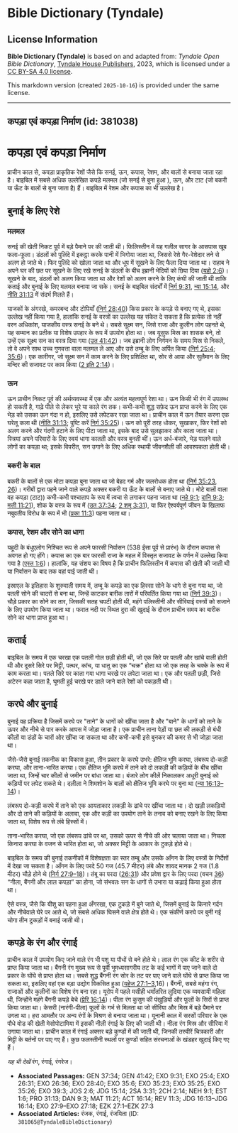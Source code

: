 # Bible Dictionary (Tyndale)

## License Information

**Bible Dictionary (Tyndale)** is based on and adapted from: _Tyndale Open Bible Dictionary_, [Tyndale House Publishers](https://tyndaleopenresources.com/), 2023, which is licensed under a [CC BY-SA 4.0 license](https://creativecommons.org/licenses/by-sa/4.0/legalcode.en).

This markdown version (created `2025-10-16`) is provided under the same license.



--------------------------------

## कपड़ा एवं कपड़ा निर्माण (id: 381038)

कपड़ा एवं कपड़ा निर्माण
=======================

प्राचीन काल से, कपड़ा प्राकृतिक रेशों जैसे कि सनई, ऊन, कपास, रेशम, और बालों से बनाया जाता रहा है। बाइबिल में सबसे अधिक उल्लेखित कपड़े मलमल (जो सनई से बुना हुआ ), ऊन, और टाट (जो बकरी या ऊँट के बालों से बुना जाता है) हैं। बाइबिल में रेशम और कपास का भी उल्लेख है।

बुनाई के लिए रेशे
-----------------

### मलमल

सनई की खेती निकट पूर्व में बड़े पैमाने पर की जाती थी। फिलिस्तीन में यह गलील सागर के आसपास खूब फला\-फूला। डंठलों को पुलिंदे में इकट्ठा करके पानी में भिगोया जाता था, जिससे रेशे गैर\-रेशेदार तने से अलग हो जाते थे। फिर पुलिंदे को खोला जाता था और धूप में सूखने के लिए फैला दिया जाता था। राहाब ने अपने घर की छत पर सूखने के लिए रखे सनई के डंठलों के बीच इब्रानी भेदियों को छिपा दिया ([यहो 2:6](https://ref.ly/Josh2:6))। सूखने के बाद, डंठलों को अलग किया जाता था और रेशों को अलग करने के लिए कंघी की जाती थी ताकि कताई और बुनाई के लिए मलमल बनाया जा सके। सनई के बाइबिल संदर्भों में [निर्ग 9:31](https://ref.ly/Exod9:31), [न्या 15:14](https://ref.ly/Judg15:14), और [नीति 31:13](https://ref.ly/Prov31:13) में संदर्भ मिलते हैं।

याजकों के अंगरखे, कमरबन्द और टोपियाँ ([निर्ग 28:40](https://ref.ly/Exod28:40)) किस प्रकार के कपड़े से बनाए गए थे, इसका उल्लेख नहीं किया गया है, हालांकि सनई के वस्त्रों का उल्लेख यह संकेत दे सकता है कि प्रत्येक तो नहीं वरन अधिकांश, याजकीय वस्त्र सनई के बने थे। सबसे सूक्ष्म सन, जिसे राजा और कुलीन लोग पहनते थे, यह सम्मान का प्रतीक या विशेष उपहार के रूप में उपयोग होता था। जब यूसुफ मिस्र का शासक बने, तो उन्हें एक सूक्ष्म सन का वस्त्र दिया गया ([उत 41:42](https://ref.ly/Gen41:42))। जब इब्रानी लोग निर्गमन के समय मिस्र से निकले, तो वे अपने साथ उच्च गुणवत्ता वाला मलमल ले आए और उसे तम्बू के लिए अर्पित किया ([निर्ग 25:4](https://ref.ly/Exod25:4); [35:6](https://ref.ly/Exod35:6))। एक कारीगर, जो सूक्ष्म सन में काम करने के लिए प्रशिक्षित था, सोर से आया और सुलैमान के लिए मन्दिर की सजावट पर काम किया ([2 इति 2:14](https://ref.ly/2Chr2:14))।

### ऊन

ऊन प्राचीन निकट पूर्व की अर्थव्यवस्था में एक और अत्यंत महत्वपूर्ण रेशा था। ऊन किसी भी रंग में उपलब्ध हो सकती है, गाढ़े पीले से लेकर भूरे या काले रंग तक। कभी\-कभी शुद्ध सफ़ेद ऊन प्राप्त करने के लिए एक भेड़ को उसका ऊन गंदा न हो, इसलिए उसे लपेटकर रखा जाता था। प्राचीन काल में ऊन तैयार करना एक घरेलू कला थी ([नीति 31:13](https://ref.ly/Prov31:13); पुष्टि करें [निर्ग 35:25](https://ref.ly/Exod35:25))। ऊन को पूरी तरह धोकर, सुखाकर, फिर रेशों को अलग करने और गंदगी हटाने के लिए पीटा जाता था, इसके बाद उसे सुलझाकर और काता जाता था। स्त्रियां अपने परिवारों के लिए स्वयं धागा कातती और वस्त्र बुनती थीं। ऊन अर्ध\-बंजारे, भेड़ पालने वाले लोगों का कपड़ा था; इसके विपरीत, सन उगाने के लिए अधिक स्थायी जीवनशैली की आवश्यकता होती थी।

### बकरी के बाल

बकरी के बालों से एक मोटा कपड़ा बुना जाता था जो बेहद गर्म और जलरोधक होता था ([निर्ग 35:23, 26](https://ref.ly/Exod35:23,Exod35:26))। गरीबों द्वारा पहने जाने वाले कपड़े अक्सर बकरी या ऊँट के बालों से बनाए जाते थे। मोटे बालों वाला वह कपड़ा (टाट)) कभी\-कभी पश्चाताप के रूप में त्वचा से लगाकर पहना जाता था ([नहे 9:1](https://ref.ly/Neh9:1); [दानि 9:3](https://ref.ly/Dan9:3); [मत्ती 11:21](https://ref.ly/Matt11:21)), शोक के वस्त्र के रूप में ([उत 37:34](https://ref.ly/Gen37:34); [2 शमू 3:31](https://ref.ly/2Sam3:31)), या फिर ऐश्वर्यपूर्ण जीवन के खिलाफ नबुवतीय विरोध के रूप में भी ([प्रका 11:3](https://ref.ly/Rev11:3)) पहना जाता था।

### कपास, रेशम और सोने का धागा

यहूदी के बंधुएलोग निश्चित रूप से अपने फारसी निर्वासन (538 ईसा पूर्व से प्रारंभ) के दौरान कपास से अवगत हो गए होंगे। कपास का एक बार फारसी राजा के महल में विस्तृत सजावट के वर्णन में उल्लेख किया गया है ([एस्त 1:6](https://ref.ly/Esth1:6))। हालांकि, यह संशय का विषय है कि प्राचीन फिलिस्तीन में कपास की खेती की जाती थी या निर्वासन के बाद तक वहां पाई जाती थी।

इस्राएल के इतिहास के शुरुवाती समय में, तम्बू के कपड़े का एक हिस्सा सोने के धागे से बुना गया था, जो पतली सोने की चादरों से बना था, जिन्हें काटकर बारीक तारों में परिवर्तित किया गया था ([निर्ग 39:3](https://ref.ly/Exod39:3))। चौड़े प्रकार का सोने का तार, जिसकी सतह चपटी होती थी, महंगे पलिस्तीनी और सीरियाई वस्त्रों को सजाने के लिए उपयोग किया जाता था। फरात नदी पर स्थित दुरा की खुदाई के दौरान प्राचीन समय का बारीक सोने का धागा प्राप्त हुआ था।

कताई
----

बाइबिल के समय में एक चरखा एक पतली गोल छड़ी होती थी, जो एक सिरे पर पतली और खांचे वाली होती थी और दूसरे सिरे पर मिट्टी, पत्थर, कांच, या धातु का एक “चक्र” होता था जो एक तरह के चक्के के रूप में काम करता था। पतले सिरे पर काता गया धागा चरखे पर लपेटा जाता था। एक और पतली छड़ी, जिसे अटेरन कहा जाता है, घूमती हुई चरखे पर डाले जाने वाले रेशों को पकड़ती थी।

करघे और बुनाई
-------------

बुनाई वह प्रक्रिया है जिसमें करघे पर "ताने” के धागों को खींचा जाता है और "बाने" के धागों को ताने के ऊपर और नीचे से पार करके आपस में जोड़ा जाता है। एक प्राचीन ताना पेड़ों या छत की लकड़ी से बंधी कीलों या डंडों के चारों ओर खींचा जा सकता था और कभी\-कभी इसे बुनकर की कमर से भी जोड़ा जाता था।

जैसे\-जैसे बुनाई तकनीक का विकास हुआ, तीन प्रकार के करघे उभरे: क्षैतिज भूमि करघा, लंबरूप दो\-कड़ी करघा, और ताना\-भारित करघा। एक क्षैतिज भूमि करघे में ताने को दो लकड़ी की कड़ियों के बीच खींचा जाता था, जिन्हें चार कीलों से जमीन पर बांधा जाता था। बंजारे लोग कीलें निकालकर अधूरी बुनाई को कड़ियों पर लपेट सकते थे। दलीला ने शिमशोन के बालों को क्षैतिज भूमि करघे पर बुना था ([न्या 16:13–14](https://ref.ly/Judg16:13-Judg16:14))।

लंबरूप दो\-कड़ी करघे में ताने को एक आयताकार लकड़ी के ढांचे पर खींचा जाता था। दो खड़ी लकड़ियों और दो ताने की कड़ियों के अलावा, एक और कड़ी का उपयोग ताने के तनाव को बनाए रखने के लिए किया जाता था, विशेष रूप से लंबे हिस्सों में।

ताना\-भारित करघा, जो एक लंबरूप ढांचे पर था, उसको ऊपर से नीचे की ओर चलाया जाता था। निचला किनारा करघा के वजन से भारित होता था, जो अक्सर मिट्टी के आकार के टुकड़े होते थे।

बाइबिल के समय की बुनाई तकनीकों में विशेषज्ञता का स्तर तम्बू और उसके आँगन के लिए वस्त्रों के निर्देशों में देखा जा सकता है। आँगन के लिए परदे 50 गज (45\.7 मीटर) लंबे और शायद मानक 2 गज (1\.8 मीटर) चौड़े होने थे ([निर्ग 27:9–18](https://ref.ly/Exod27:9-Exod27:18))। तंबू का परदा ([26:31](https://ref.ly/Exod26:31)) और प्रवेश द्वार के लिए परदा (वचन [36](https://ref.ly/Exod26:36)) “नीला, बैंगनी और लाल कपड़ा” का होना, जो संभवतः सन के धागों से उभारा या कढ़ाई किया हुआ होता था।

ऐसे वस्त्र, जैसे कि यीशु का पहना हुआ अँगरखा, एक टुकड़े में बुने जाते थे, जिसमें बुनाई के किनारे गर्दन और नीचेवाले घेरे पर आते थे, जो सबसे अधिक घिसने वाले क्षेत्र होते थे। एक संकीर्ण करघे पर बुनी गई चोगा तीन टुकड़ों में बनाई जाती थी।

कपड़े के रंग और रंगाई
---------------------

प्राचीन काल में उपयोग किए जाने वाले रंग भी पशु या पौधों से बने होते थे। लाल रंग एक कीट के शरीर से प्राप्त किया जाता था। बैंगनी रंग मुख्य रूप से पूर्वी भूमध्यसागरीय तट के कई भागों में पाए जाने वाले दो प्रकार के घोंघे से प्राप्त होता था। सबसे शुद्ध बैंगनी रंग सोर के तट पर पाए जाने वाले घोंघे से प्राप्त किया जा सकता था, इसलिए वहां एक बड़ा उद्योग विकसित हुआ ([यहेज 27:1–3](https://ref.ly/Ezek27:1-Ezek27:3),16\)। बैंगनी, सबसे महंगा रंग, राजाओं और कुलीनों का विशेष रंग बना रहा। यूरोप में पहले मसीही धर्मांतरित लुदिया एक व्यवसायी महिला थी, जिन्होंने महंगे बैंगनी कपड़े बेचे ([प्रेरि 16:14](https://ref.ly/Acts16:14))। पीला रंग कुसुम की पंखुड़ियों और फूलों के सिरों से प्राप्त किया जाता था। केसरी (नारंगी\-पीला) फूलों के गर्भ से मिलता था जो सीरिया और मिस्र में बड़े पैमाने पर उगता था। हरा आमतौर पर अन्य रंगों के मिश्रण से बनाया जाता था। यूनानी काल में सरसों परिवार के एक पौधे वोड की खेती मेसोपोटामिया में इसकी नीली रंगाई के लिए की जाती थी। नीला रंग मिस्र और सीरिया में उगाया जाता था। प्राचीन काल में रंगाई अक्सर बड़े कुण्‍डों में की जाती थी, जिनकी तस्वीरें चित्रकारी और मिट्टी के बर्तनों पर पाए गए हैं। कुछ फलस्तीनी स्थलों पर कुण्‍डों सहित संरचनाओं के खंडहर खुदाई किए गए हैं।

*यह भी देखें* रंग, रंगाई, रंगरेज।

* **Associated Passages:** GEN 37:34; GEN 41:42; EXO 9:31; EXO 25:4; EXO 26:31; EXO 26:36; EXO 28:40; EXO 35:6; EXO 35:23; EXO 35:25; EXO 35:26; EXO 39:3; JOS 2:6; JDG 15:14; 2SA 3:31; 2CH 2:14; NEH 9:1; EST 1:6; PRO 31:13; DAN 9:3; MAT 11:21; ACT 16:14; REV 11:3; JDG 16:13–JDG 16:14; EXO 27:9–EXO 27:18; EZK 27:1–EZK 27:3
* **Associated Articles:** रंजक, रंगाई, रंजयिता (ID: `381065@TyndaleBibleDictionary`)


